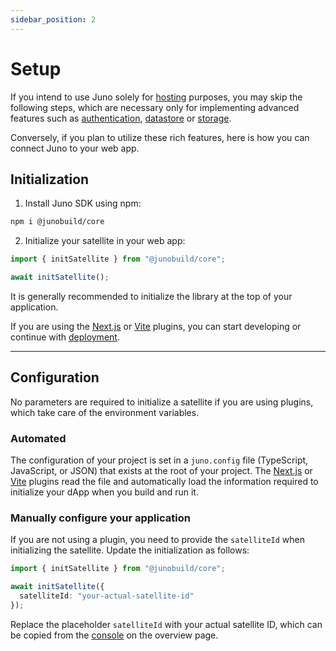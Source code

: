```yaml
---
sidebar_position: 2
---
```


# Setup

If you intend to use Juno solely for [hosting](../build/hosting.md) purposes, you may skip the following steps, which are necessary only for implementing advanced features such as [authentication](../build/authentication.md), [datastore](../build/datastore.md) or [storage](../build/storage.md).

Conversely, if you plan to utilize these rich features, here is how you can connect Juno to your web app.

## Initialization

1. Install Juno SDK using npm:

```bash
npm i @junobuild/core
```

2. Initialize your satellite in your web app:

```typescript
import { initSatellite } from "@junobuild/core";

await initSatellite();
```

It is generally recommended to initialize the library at the top of your application.

If you are using the [Next.js](../miscellaneous/plugins.md#nextjs-plugin) or [Vite](../miscellaneous/plugins.md#vite-plugin) plugins, you can start developing or continue with [deployment](./deploy.md).

---

## Configuration

No parameters are required to initialize a satellite if you are using plugins, which take care of the environment variables.

### Automated

The configuration of your project is set in a `juno.config` file (TypeScript, JavaScript, or JSON) that exists at the root of your project. The [Next.js](../miscellaneous/plugins.md#nextjs-plugin) or [Vite](../miscellaneous/plugins.md#vite-plugin) plugins read the file and automatically load the information required to initialize your dApp when you build and run it.

### Manually configure your application

If you are not using a plugin, you need to provide the `satelliteId` when initializing the satellite. Update the initialization as follows:

```typescript
import { initSatellite } from "@junobuild/core";

await initSatellite({
  satelliteId: "your-actual-satellite-id"
});
```

Replace the placeholder `satelliteId` with your actual satellite ID, which can be copied from the [console](https://console.juno.build) on the overview page.

[satellite]: ../terminology.md#satellite
